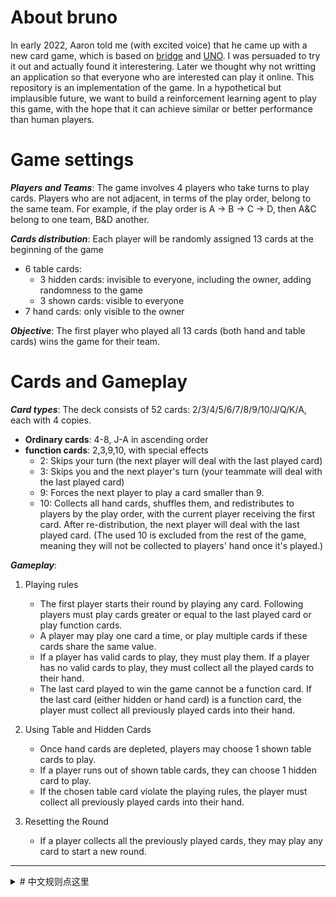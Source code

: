 # About bruno
In early 2022, Aaron told me (with excited voice) that he came up with a new card game, which is based on [<u>br</u>idge](https://en.wikipedia.org/wiki/Contract_bridge) and [<u>UNO</u>](https://en.wikipedia.org/wiki/Uno_(card_game)). I was persuaded to try it out and actually found it interestering. Later we thought why not writting an application so that everyone who are interested can play it online. This repository is an implementation of the game. In a hypothetical but implausible future, we want to build a reinforcement learning agent to play this game, with the hope that it can achieve similar or better performance than human players.

# Game settings
***Players and Teams***:
The game involves 4 players who take turns to play cards. Players who are not adjacent, in terms of the play order, belong to the same team. For example, if the play order is A → B → C → D, then A&C belong to one team, B&D another.

***Cards distribution***: Each player will be randomly assigned 13 cards at the beginning of the game
- 6 table cards:
    - 3 hidden cards: invisible to everyone, including the owner, adding randomness to the game
    - 3 shown cards: visible to everyone
- 7 hand cards: only visible to the owner

***Objective***: The first player who played all 13 cards (both hand and table cards) wins the game for their team.


# Cards and Gameplay
***Card types***: The deck consists of 52 cards: 2/3/4/5/6/7/8/9/10/J/Q/K/A, each with 4 copies.
- **Ordinary cards**: 4-8, J-A in ascending order
- **function cards**: 2,3,9,10, with special effects
    - 2: Skips your turn (the next player will deal with the last played card)
    - 3: Skips you and the next player's turn (your teammate will deal with the last played card)
    - 9: Forces the next player to play a card smaller than 9.
    - 10: Collects all hand cards, shuffles them, and redistributes to players by the play order, with the current player receiving the first card. After re-distribution, the next player will deal with the last played card. (The used 10 is excluded from the rest of the game, meaning they will not be collected to players' hand once it's played.)
    
***Gameplay***: 
1. Playing rules
    - The first player starts their round by playing any card. Following players must play cards greater or equal to the last played card or play function cards.
    - A player may play one card a time, or play multiple cards if these cards share the same value.
    - If a player has valid cards to play, they must play them. If a player has no valid cards to play, they must collect all the played cards to their hand.
    - The last card played to win the game cannot be a function card. If the last card (either hidden or hand card) is a function card, the player must collect all previously played cards into their hand.


2. Using Table and Hidden Cards
    - Once hand cards are depleted, players may choose 1 shown table cards to play.
    - If a player runs out of shown table cards, they can choose 1 hidden card to play.
    - If the chosen table card violate the playing rules, the player must collect all previously played cards into their hand.


3. Resetting the Round
    - If a player collects all the previously played cards, they may play any card to start a new round.

<hr>
<details>
<summary>
# 中文规则点这里
</summary>
一副去掉两张Joker的扑克牌，52张

四名玩家围坐，互相对面的是一队，逆时针依次出牌，谁先出光自己所有的牌，这一队就能获胜。

每名玩家拥有三种牌，桌面上的暗牌，桌面上的明牌，手牌。 最开始，向每个玩家派发3张桌面暗牌，3张桌面明牌，剩下的都是手牌。游戏开始，出牌的规则有：

1. 除非是第一个出牌，或者是游戏重置后第一个出牌，你的出牌的数字都必须大于等于上一家出的牌。
2. 有四张功能牌，分别是2，3，9，10。2是跳过自己的出牌回合，3是跳过自己和下一家的出牌回合，跳过回合意味着下一个出牌的人要应对你本该应对的牌，9会要求下一家出小于9的牌，10会收集所有玩家的手牌并且 洗牌重新均匀发给大家，而打出的10会被排除在游戏外，之后由你的下家来应对你本该应对的牌。这四种功能牌可以在任意你的回合出，也就是不受上一家出牌限制。
3. 如果没有不小于上一家出牌的普通牌，也没有功能牌，那么就要收回场上所有的牌，并且游戏重置，你再出一张牌来开始新的一回合。
4. 必须出完手牌，才能出桌面上的明牌；必须出完桌面上的明牌，才能出桌面上的暗牌，因为你不知道暗牌是什么，所以你是任意挑选一张，翻开，然后判定出牌是否符合上述规则，如果不符合，比如说你翻开的暗牌不是 功能牌，又比上一家出牌要小，那你就要回收场上所有的牌，如规则3。
5. 所有的手牌和桌面上的明牌，在出牌时数量和花色都不重要，比如说上家出了一个黑桃4，你可以一起出方片4和梅花4，或者说上家出了两张，你可以接一张。
6. 在获胜之前，也就是打出最后一张牌时，你不能打出功能牌。如果最后一张是功能牌，那你就需要收回场上所有的牌，然后如规则3。
</details>
